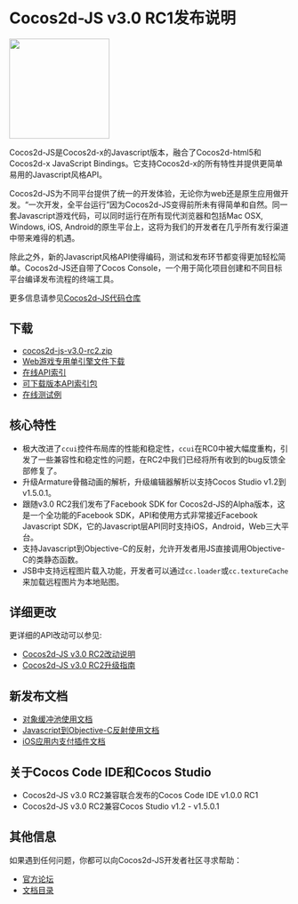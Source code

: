 # Cocos2d-JS v3.0 RC1发布说明

<img src="http://www.cocos2d-x.org/attachments/download/1508" height=180> 


Cocos2d-JS是Cocos2d-x的Javascript版本，融合了Cocos2d-html5和Cocos2d-x JavaScript Bindings。它支持Cocos2d-x的所有特性并提供更简单易用的Javascript风格API。

Cocos2d-JS为不同平台提供了统一的开发体验，无论你为web还是原生应用做开发。“一次开发，全平台运行”因为Cocos2d-JS变得前所未有得简单和自然。同一套Javascript游戏代码，可以同时运行在所有现代浏览器和包括Mac OSX, Windows, iOS, Android的原生平台上，这将为我们的开发者在几乎所有发行渠道中带来难得的机遇。

除此之外，新的Javascript风格API使得编码，测试和发布环节都变得更加轻松简单。Cocos2d-JS还自带了Cocos Console，一个用于简化项目创建和不同目标平台编译发布流程的终端工具。

更多信息请参见[Cocos2d-JS代码仓库](https://github.com/cocos2d/cocos2d-js)

## 下载

- [cocos2d-js-v3.0-rc2.zip](http://www.cocos2d-x.org/filedown/cocos2d-js-v3.0-rc2.zip)
- [Web游戏专用单引擎文件下载](http://cocos2d-x.org/filecenter/jsbuilder/)
- [在线API索引](http://www.cocos2d-x.org/reference/html5-js/V3.0rc2/index.html)
- [可下载版本API索引包](http://www.cocos2d-x.org/filedown/Cocos2d-JS-v3.0-rc2-API.zip)
- [在线测试例](http://cocos2d-x.org/js-tests/)

## 核心特性

* 极大改进了`ccui`控件布局库的性能和稳定性，`ccui`在RC0中被大幅度重构，引发了一些兼容性和稳定性的问题，在RC2中我们已经将所有收到的bug反馈全部修复了。
* 升级Armature骨骼动画的解析，升级编辑器解析以支持Cocos Studio v1.2到v1.5.0.1。
* 跟随v3.0 RC2我们发布了Facebook SDK for Cocos2d-JS的Alpha版本，这是一个全功能的Facebook SDK，API和使用方式非常接近Facebook Javascript SDK，它的Javascript层API同时支持iOS，Android，Web三大平台。
* 支持Javascript到Objective-C的反射，允许开发者用JS直接调用Objective-C的类静态函数。
* JSB中支持远程图片载入功能，开发者可以通过`cc.loader`或`cc.textureCache`来加载远程图片为本地贴图。

## 详细更改

更详细的API改动可以参见:

- [Cocos2d-JS v3.0 RC2改动说明](http://www.cocos2d-x.org/docs/manual/framework/html5/release-notes/v3.0rc2/changelog/en)
- [Cocos2d-JS v3.0 RC2升级指南](http://www.cocos2d-x.org/docs/manual/framework/html5/release-notes/v3.0rc0/upgrade-guide/zh)

## 新发布文档

- [对象缓冲池使用文档](http://www.cocos2d-x.org/docs/manual/framework/html5/v3/cc-pool/en)
- [Javascript到Objective-C反射使用文档](http://www.cocos2d-x.org/docs/manual/framework/html5/v3/reflection-oc/en)
- [iOS应用内支付插件文档](http://www.cocos2d-x.org/docs/manual/framework/html5/jsb/plugin-x/ios-iap/en)

## 关于Cocos Code IDE和Cocos Studio

- Cocos2d-JS v3.0 RC2兼容联合发布的Cocos Code IDE v1.0.0 RC1
- Cocos2d-JS v3.0 RC2兼容Cocos Studio v1.2 - v1.5.0.1

## 其他信息

如果遇到任何问题，你都可以向Cocos2d-JS开发者社区寻求帮助： 

- [官方论坛](http://discuss.cocos2d-x.org/category/javascript)
- [文档目录](http://cocos2d-x.org/docs/manual/framework/html5/zh)